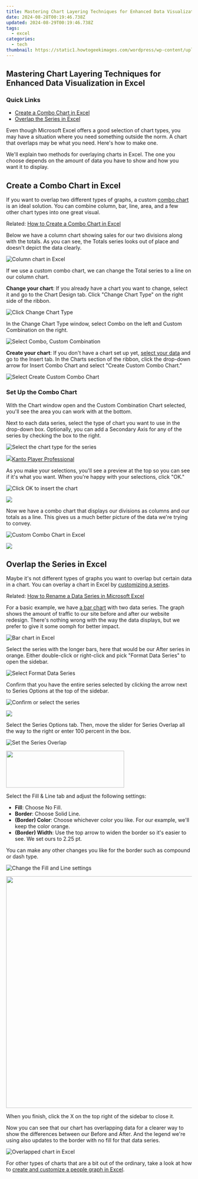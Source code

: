 ```yaml
---
title: Mastering Chart Layering Techniques for Enhanced Data Visualization in Excel
date: 2024-08-28T00:19:46.738Z
updated: 2024-08-29T00:19:46.738Z
tags:
  - excel
categories:
  - tech
thumbnail: https://static1.howtogeekimages.com/wordpress/wp-content/uploads/2021/11/MicrosoftExcelOverlayCharts.png
---
```


## Mastering Chart Layering Techniques for Enhanced Data Visualization in Excel

### Quick Links

* [Create a Combo Chart in Excel](https://android-unlock.techidaily.com/lock-your-samsung-galaxy-m54-5g-phone-in-style-the-top-5-gesture-lock-screen-apps-by-drfone-android/)
* [Overlap the Series in Excel](https://win-able.techidaily.com/resolve-constant-disruptions-madden-nfl-21-running-smoothly-on-desktop/)

 Even though Microsoft Excel offers a good selection of chart types, you may have a situation where you need something outside the norm. A chart that overlaps may be what you need. Here's how to make one.

 We'll explain two methods for overlaying charts in Excel. The one you choose depends on the amount of data you have to show and how you want it to display.

##  Create a Combo Chart in Excel

 If you want to overlap two different types of graphs, a custom [combo chart](https://hardware-tips.techidaily.com/unveiling-the-secrets-of-pc-components-a-deep-dive-by-toms-hardware/) is an ideal solution. You can combine column, bar, line, area, and a few other chart types into one great visual.

Related: [How to Create a Combo Chart in Excel](https://hardware-tips.techidaily.com/unveiling-the-secrets-of-pc-components-a-deep-dive-by-toms-hardware/) 

 Below we have a column chart showing sales for our two divisions along with the totals. As you can see, the Totals series looks out of place and doesn't depict the data clearly.

![Column chart in Excel](https://static1.howtogeekimages.com/wordpress/wp-content/uploads/2021/11/ColumnChart-ExcelOverlayCharts.png) 

 If we use a custom combo chart, we can change the Total series to a line on our column chart.

**Change your chart**: If you already have a chart you want to change, select it and go to the Chart Design tab. Click "Change Chart Type" on the right side of the ribbon.

![Click Change Chart Type](https://static1.howtogeekimages.com/wordpress/wp-content/uploads/2021/11/ChangeChartType-ExcelOverlayCharts.png) 

 In the Change Chart Type window, select Combo on the left and Custom Combination on the right.

![Select Combo, Custom Combination](https://static1.howtogeekimages.com/wordpress/wp-content/uploads/2021/11/PickCustomComboChart-ExcelOverlayCharts.png) 

**Create your chart**: If you don't have a chart set up yet, [select your data](https://buynow-tips.techidaily.com/exploring-a-ravaged-world-on-motorcycle-in-days-gone-our-comprehhavis-review/) and go to the Insert tab. In the Charts section of the ribbon, click the drop-down arrow for Insert Combo Chart and select "Create Custom Combo Chart."

![Select Create Custom Combo Chart](https://static1.howtogeekimages.com/wordpress/wp-content/uploads/2021/11/CreateCustomComboChart-ExcelOverlayCharts.png) 

###  Set Up the Combo Chart

 With the Chart window open and the Custom Combination Chart selected, you'll see the area you can work with at the bottom.

 Next to each data series, select the type of chart you want to use in the drop-down box. Optionally, you can add a Secondary Axis for any of the series by checking the box to the right.

![Select the chart type for the series](https://static1.howtogeekimages.com/wordpress/wp-content/uploads/2021/11/LineComboChart-ExcelOverlayCharts.png) 

<!-- affiliate ads begin -->
<a href="https://secure.2checkout.com/order/checkout.php?PRODS=4742929&QTY=1&AFFILIATE=108875&CART=1"><img src="https://secure.avangate.com/images/merchant/e09fdffe648a30658a9657bbed7b2388/products/boxshot(2).png" border="0">Kanto Player Professional</a>
<!-- affiliate ads end -->
 As you make your selections, you'll see a preview at the top so you can see if it's what you want. When you're happy with your selections, click "OK."

![Click OK to insert the chart](https://static1.howtogeekimages.com/wordpress/wp-content/uploads/2021/11/CreatedCustomComboChart-ExcelOverlayCharts.png) 

<!-- affiliate ads begin -->
<a href="https://store.massmailsoftware.com/order/checkout.php?PRODS=2069351&QTY=1&AFFILIATE=108875&CART=1"><img src="https://secure.avangate.com/images/merchant/dc87c13749315c7217cdc4ac692e704c/banera_for_partners-24_%282%29.jpg" border="0"></a>
<!-- affiliate ads end -->
 Now we have a combo chart that displays our divisions as columns and our totals as a line. This gives us a much better picture of the data we're trying to convey.

![Custom Combo Chart in Excel](https://static1.howtogeekimages.com/wordpress/wp-content/uploads/2021/11/InsertedCustomComboChart-ExcelOverlayCharts.png) 

<!-- affiliate ads begin -->
<a href="https://shop.incomedia.eu/order/checkout.php?PRODS=39655089&QTY=1&AFFILIATE=108875&CART=1"><img src="https://incomedia.eu/files/images/affiliates/wa/01_WA_728x90.jpg" border="0"></a>
<!-- affiliate ads end -->
##  Overlap the Series in Excel

 Maybe it's not different types of graphs you want to overlap but certain data in a chart. You can overlay a chart in Excel by [customizing a series](https://android-pokemon-go.techidaily.com/hacks-to-do-pokemon-go-trainer-battles-for-huawei-p60-drfone-by-drfone-virtual-android/).

Related: [How to Rename a Data Series in Microsoft Excel](https://android-pokemon-go.techidaily.com/hacks-to-do-pokemon-go-trainer-battles-for-huawei-p60-drfone-by-drfone-virtual-android/) 

 For a basic example, we have [a bar chart](https://extra-support.techidaily.com/updated-premium-psd-aesthetic-optimization/) with two data series. The graph shows the amount of traffic to our site before and after our website redesign. There's nothing wrong with the way the data displays, but we prefer to give it some oomph for better impact.

![Bar chart in Excel](https://static1.howtogeekimages.com/wordpress/wp-content/uploads/2021/11/BarChart-ExcelOverlayCharts.png) 

 Select the series with the longer bars, here that would be our After series in orange. Either double-click or right-click and pick "Format Data Series" to open the sidebar.

![Select Format Data Series](https://static1.howtogeekimages.com/wordpress/wp-content/uploads/2021/11/FormatDataSeries-ExcelOverlayCharts.png) 

 Confirm that you have the entire series selected by clicking the arrow next to Series Options at the top of the sidebar.

![Confirm or select the series](https://static1.howtogeekimages.com/wordpress/wp-content/uploads/2021/11/SelectSeries-ExcelOverlayCharts.png) 

<!-- affiliate ads begin -->
<a href="https://store.iobit.com/order/checkout.php?PRODS=4596923&QTY=1&AFFILIATE=108875&CART=1"><img src="https://secure.avangate.com/images/merchant/184260348236f9554fe9375772ff966e/ascscan_468X60.png" border="0"></a>
<!-- affiliate ads end -->
 Select the Series Options tab. Then, move the slider for Series Overlap all the way to the right or enter 100 percent in the box.

![Set the Series Overlap](https://static1.howtogeekimages.com/wordpress/wp-content/uploads/2021/11/SeriesOverlap-ExcelOverlayCharts.png) 

<!-- affiliate ads begin -->
<a href="https://godlikehost.sjv.io/c/5597632/1920054/21774" target="_top" id="1920054"><img src="//a.impactradius-go.com/display-ad/21774-1920054" border="0" alt="" width="320" height="100"/></a><img height="0" width="0" src="https://imp.pxf.io/i/5597632/1920054/21774" style="position:absolute;visibility:hidden;" border="0" />
<!-- affiliate ads end -->
 Select the Fill & Line tab and adjust the following settings:

* **Fill**: Choose No Fill.
* **Border**: Choose Solid Line.
* **(Border) Color**: Choose whichever color you like. For our example, we'll keep the color orange.
* **(Border) Width**: Use the top arrow to widen the border so it's easier to see. We set ours to 2.25 pt.

 You can make any other changes you like for the border such as compound or dash type.

![Change the Fill and Line settings](https://static1.howtogeekimages.com/wordpress/wp-content/uploads/2021/11/FillLine-ExcelOverlayCharts.png) 

<!-- affiliate ads begin -->
<a href="https://thefitville.pxf.io/c/5597632/1526796/15852" target="_top" id="1526796"><img src="//a.impactradius-go.com/display-ad/15852-1526796" border="0" alt="" width="1200" height="628"/></a><img height="0" width="0" src="https://imp.pxf.io/i/5597632/1526796/15852" style="position:absolute;visibility:hidden;" border="0" />
<!-- affiliate ads end -->
 When you finish, click the X on the top right of the sidebar to close it.

 Now you can see that our chart has overlapping data for a clearer way to show the differences between our Before and After. And the legend we're using also updates to the border with no fill for that data series.

![Overlapped chart in Excel](https://static1.howtogeekimages.com/wordpress/wp-content/uploads/2021/11/InsertedOverlap-ExcelOverlayCharts.png) 

 For other types of charts that are a bit out of the ordinary, take a look at how to [create and customize a people graph in Excel](https://screen-mirroring-recording.techidaily.com/updated-in-2024-affordable-video-grabbing-tools-tested-on-pcs/).

<ins class="adsbygoogle"
     style="display:block"
     data-ad-format="autorelaxed"
     data-ad-client="ca-pub-7571918770474297"
     data-ad-slot="1223367746"></ins>



<ins class="adsbygoogle"
     style="display:block"
     data-ad-client="ca-pub-7571918770474297"
     data-ad-slot="8358498916"
     data-ad-format="auto"
     data-full-width-responsive="true"></ins>


